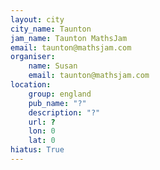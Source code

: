 ```yaml
---
layout: city                                           
city_name: Taunton                                                               
jam_name: Taunton MathsJam
email: taunton@mathsjam.com
organiser:
    name: Susan
    email: taunton@mathsjam.com
location:
    group: england
    pub_name: "?"
    description: "?"
    url: ?
    lon: 0
    lat: 0
hiatus: True
---
```

